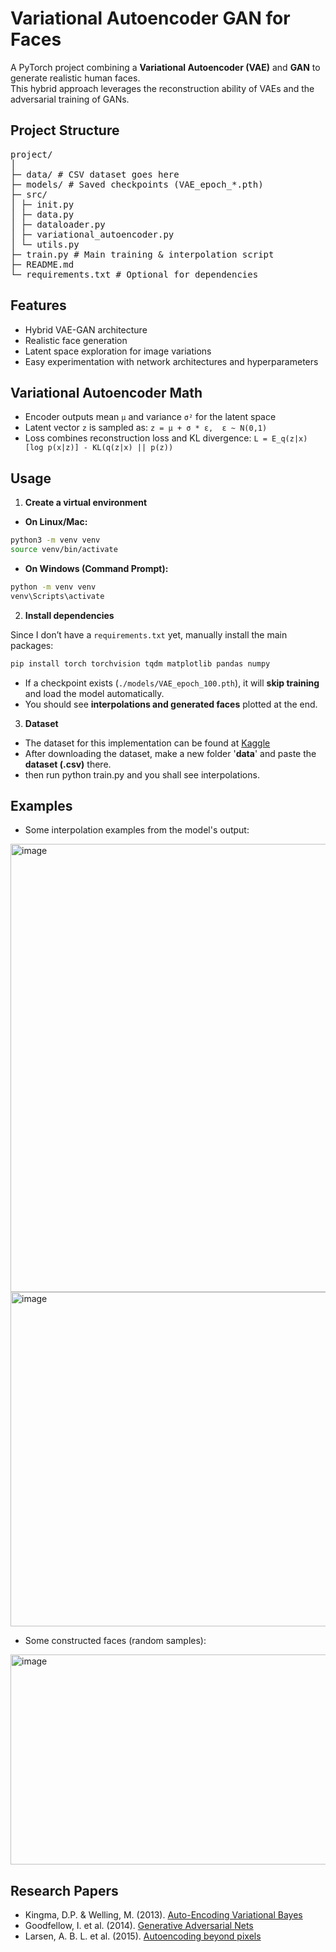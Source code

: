# Variational Autoencoder GAN for Faces

A PyTorch project combining a **Variational Autoencoder (VAE)** and **GAN** to generate realistic human faces.  
This hybrid approach leverages the reconstruction ability of VAEs and the adversarial training of GANs.

## Project Structure
<pre>
project/
│
├─ data/ # CSV dataset goes here
├─ models/ # Saved checkpoints (VAE_epoch_*.pth)
├─ src/
│ ├─ init.py
│ ├─ data.py
│ ├─ dataloader.py
│ ├─ variational_autoencoder.py
│ └─ utils.py
├─ train.py # Main training & interpolation script
├─ README.md
└─ requirements.txt # Optional for dependencies
</pre>
## Features
- Hybrid VAE-GAN architecture
- Realistic face generation
- Latent space exploration for image variations
- Easy experimentation with network architectures and hyperparameters

## Variational Autoencoder Math
- Encoder outputs mean `μ` and variance `σ²` for the latent space
- Latent vector `z` is sampled as: `z = μ + σ * ε,  ε ~ N(0,1)`
- Loss combines reconstruction loss and KL divergence: `L = E_q(z|x)[log p(x|z)] - KL(q(z|x) || p(z))`

## Usage

1. **Create a virtual environment**

 - **On Linux/Mac:**
  ```bash
  python3 -m venv venv
  source venv/bin/activate
  ```
 - **On Windows (Command Prompt):**
  ```bash
  python -m venv venv
  venv\Scripts\activate
```

2. **Install dependencies**

Since I don’t have a `requirements.txt` yet, manually install the main packages:
```bash
pip install torch torchvision tqdm matplotlib pandas numpy
```


- If a checkpoint exists (`./models/VAE_epoch_100.pth`), it will **skip training** and load the model automatically.  
- You should see **interpolations and generated faces** plotted at the end.

3. **Dataset**
 - The dataset for this implementation can be found at [Kaggle](https://www.kaggle.com/datasets/nipunarora8/age-gender-and-ethnicity-face-data-csv)
-  After downloading the dataset, make a new folder '**data**' and paste the **dataset (.csv)** there.
-  then run python train.py and you shall see interpolations.

## Examples
- Some interpolation examples from the model's output:

<img width="896" height="717" alt="image" src="https://github.com/user-attachments/assets/1c12e178-2fd5-4dbc-b1cd-234fa845988e" />
<img width="898" height="535" alt="image" src="https://github.com/user-attachments/assets/4632ac7d-2c2e-4a07-b5d0-b6f8d546e385" />

- Some constructed faces (random samples):

<img width="634" height="336" alt="image" src="https://github.com/user-attachments/assets/eadf77f3-96e3-4c93-ac3d-3a629595128d" />

## Research Papers
- Kingma, D.P. & Welling, M. (2013). [Auto-Encoding Variational Bayes](https://arxiv.org/abs/1312.6114)  
- Goodfellow, I. et al. (2014). [Generative Adversarial Nets](https://arxiv.org/abs/1406.2661)  
- Larsen, A. B. L. et al. (2015). [Autoencoding beyond pixels](https://arxiv.org/abs/1512.09300)
